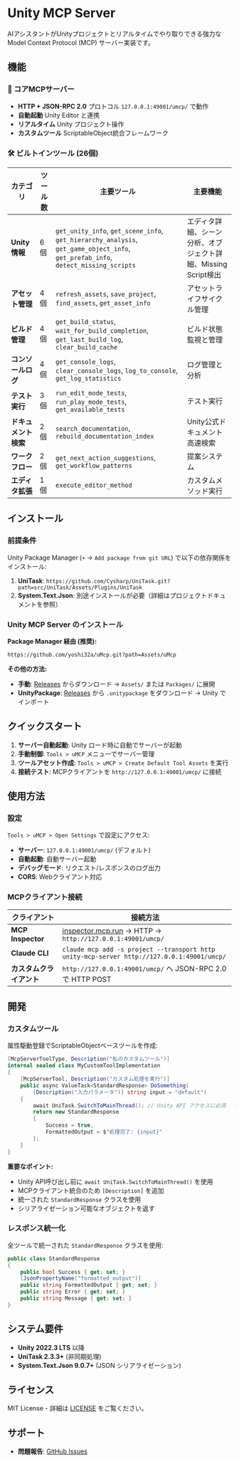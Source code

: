 # Unity MCP Server

AIアシスタントがUnityプロジェクトとリアルタイムでやり取りできる強力なModel Context Protocol (MCP) サーバー実装です。

## 機能

### 🚀 コアMCPサーバー

- **HTTP + JSON-RPC 2.0** プロトコル `127.0.0.1:49001/umcp/` で動作
- **自動起動** Unity Editor と連携
- **リアルタイム** Unity プロジェクト操作
- **カスタムツール** ScriptableObject統合フレームワーク

### 🛠️ ビルトインツール (26個)

| カテゴリ         | ツール数 | 主要ツール                                                                                                                             | 主要機能                                   |
|--------------|------|-----------------------------------------------------------------------------------------------------------------------------------|----------------------------------------|
| **Unity情報**  | 6個   | `get_unity_info`, `get_scene_info`, `get_hierarchy_analysis`, `get_game_object_info`, `get_prefab_info`, `detect_missing_scripts` | エディタ詳細、シーン分析、オブジェクト詳細、Missing Script検出 |
| **アセット管理**   | 4個   | `refresh_assets`, `save_project`, `find_assets`, `get_asset_info`                                                                 | アセットライフサイクル管理                          |
| **ビルド管理**    | 4個   | `get_build_status`, `wait_for_build_completion`, `get_last_build_log`, `clear_build_cache`                                        | ビルド状態監視と管理                             |
| **コンソールログ**  | 4個   | `get_console_logs`, `clear_console_logs`, `log_to_console`, `get_log_statistics`                                                  | ログ管理と分析                                |
| **テスト実行**    | 3個   | `run_edit_mode_tests`, `run_play_mode_tests`, `get_available_tests`                                                               | テスト実行                                  |
| **ドキュメント検索** | 2個   | `search_documentation`, `rebuild_documentation_index`                                                                             | Unity公式ドキュメント高速検索                      |
| **ワークフロー**   | 2個   | `get_next_action_suggestions`, `get_workflow_patterns`                                                                            | 提案システム                                 |
| **エディタ拡張**   | 1個   | `execute_editor_method`                                                                                                           | カスタムメソッド実行                             |

## インストール

### 前提条件

Unity Package Manager (`+` → `Add package from git URL`) で以下の依存関係をインストール:

1. **UniTask**: `https://github.com/Cysharp/UniTask.git?path=src/UniTask/Assets/Plugins/UniTask`
2. **System.Text.Json**: 別途インストールが必要（詳細はプロジェクトドキュメントを参照）

### Unity MCP Server のインストール

**Package Manager 経由 (推奨):**

```
https://github.com/yoshi32a/uMcp.git?path=Assets/uMcp
```

**その他の方法:**

- **手動**: [Releases](https://github.com/yoshi32a/uMcp/releases) からダウンロード → `Assets/` または `Packages/` に展開
- **UnityPackage**: [Releases](https://github.com/yoshi32a/uMcp/releases) から `.unitypackage` をダウンロード → Unity でインポート

## クイックスタート

1. **サーバー自動起動**: Unity ロード時に自動でサーバーが起動
2. **手動制御**: `Tools > uMCP` メニューでサーバー管理
3. **ツールアセット作成**: `Tools > uMCP > Create Default Tool Assets` を実行
4. **接続テスト**: MCPクライアントを `http://127.0.0.1:49001/umcp/` に接続

## 使用方法

### 設定

`Tools > uMCP > Open Settings` で設定にアクセス:

- **サーバー**: `127.0.0.1:49001/umcp/` (デフォルト)
- **自動起動**: 自動サーバー起動
- **デバッグモード**: リクエスト/レスポンスのログ出力
- **CORS**: Webクライアント対応

### MCPクライアント接続

| クライアント            | 接続方法                                                                                       |
|-------------------|--------------------------------------------------------------------------------------------|
| **MCP Inspector** | [inspector.mcp.run](https://inspector.mcp.run/) → HTTP → `http://127.0.0.1:49001/umcp/`    |
| **Claude CLI**    | `claude mcp add -s project --transport http unity-mcp-server http://127.0.0.1:49001/umcp/` |
| **カスタムクライアント**    | `http://127.0.0.1:49001/umcp/` へ JSON-RPC 2.0 で HTTP POST                                  |

## 開発

### カスタムツール

属性駆動登録でScriptableObjectベースツールを作成:

```csharp
[McpServerToolType, Description("私のカスタムツール")]
internal sealed class MyCustomToolImplementation
{
    [McpServerTool, Description("カスタム処理を実行")]
    public async ValueTask<StandardResponse> DoSomething(
        [Description("入力パラメータ")] string input = "default")
    {
        await UniTask.SwitchToMainThread(); // Unity API アクセスに必須
        return new StandardResponse 
        { 
            Success = true, 
            FormattedOutput = $"処理完了: {input}" 
        };
    }
}
```

**重要なポイント:**

- Unity API呼び出し前に `await UniTask.SwitchToMainThread()` を使用
- MCPクライアント統合のため `[Description]` を追加
- 統一された `StandardResponse` クラスを使用
- シリアライゼーション可能なオブジェクトを返す

### レスポンス統一化

全ツールで統一された `StandardResponse` クラスを使用:

```csharp
public class StandardResponse
{
    public bool Success { get; set; }
    [JsonPropertyName("formatted_output")]
    public string FormattedOutput { get; set; }
    public string Error { get; set; }
    public string Message { get; set; }
}
```

## システム要件

- **Unity 2022.3 LTS** 以降
- **UniTask 2.3.3+** (非同期処理)
- **System.Text.Json 9.0.7+** (JSON シリアライゼーション)

## ライセンス

MIT License - 詳細は [LICENSE](LICENSE) をご覧ください。

## サポート

- **問題報告**: [GitHub Issues](https://github.com/yoshi32a/uMcp/issues)
